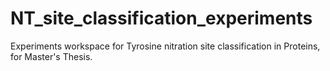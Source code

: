 # NT_site_classification_experiments
Experiments workspace for Tyrosine nitration site classification in Proteins, for Master's Thesis.

